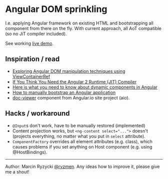 # Angular DOM sprinkling

I.e. applying Angular framework on existing HTML and bootstrapping all component from there on the fly. With current approach, all AoT compatible (so no JiT compiler included).

See working [live demo](https://play-ngx-dom-sprinkle.firebaseapp.com/).

## Inspiration / read

* [Exploring Angular DOM manipulation techniques using ViewContainerRef](https://blog.angularindepth.com/exploring-angular-dom-abstractions-80b3ebcfc02)
* [If You Think You Need the Angular 2 Runtime (JIT) Compiler](https://medium.com/@isaacplmann/if-you-think-you-need-the-angular-2-runtime-jit-compiler-2ed4308f7515)
* [Here is what you need to know about dynamic components in Angular](https://blog.angularindepth.com/here-is-what-you-need-to-know-about-dynamic-components-in-angular-ac1e96167f9e)
* [How to manually bootstrap an Angular application](https://blog.angularindepth.com/how-to-manually-bootstrap-an-angular-application-9a36ccf86429)
* [doc-viewer](https://github.com/angular/angular/tree/master/aio/src/app/layout/doc-viewer) component from Angular.io site project (aio).

## Hacks / workaround

* `@Input`s don't work, have to be manually restored (implemented)
* Content projection works, but `<ng-content select="...">` doesn't (projects everything, no matter what you put in `select` attribute).
* `ComponentFactory` overrides all element attributes (e.g. class), which causes problems if you set anything on Host component (e.g. using @HostBindings).

---

Author: Marcin Ryzycki [@ryzmen](https://twitter.com/ryzmen). Any ideas how to improve it, please give me a shout!
